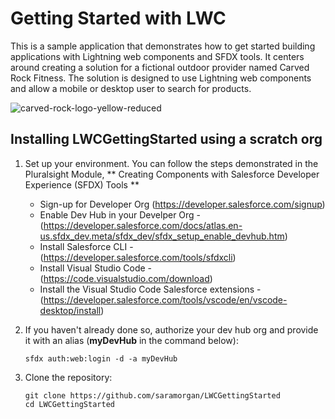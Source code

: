 # Getting Started with LWC

This is a sample application that demonstrates how to get started building applications with Lightning web components and SFDX tools. It centers around creating a solution for a fictional outdoor provider named Carved Rock Fitness. The solution is designed to use Lightning web components and allow a mobile or desktop user to search for products. 

![carved-rock-logo-yellow-reduced](https://user-images.githubusercontent.com/1944098/199588374-9f24407b-9acd-42a7-8dec-2f4b494ada59.png)

## Installing LWCGettingStarted using a scratch org

1. Set up your environment. You can follow the steps demonstrated in the Pluralsight Module, ** Creating Components with Salesforce Developer Experience (SFDX) Tools **  
   
    - Sign-up for Developer Org (https://developer.salesforce.com/signup)
    - Enable Dev Hub in your Develper Org - (https://developer.salesforce.com/docs/atlas.en-us.sfdx_dev.meta/sfdx_dev/sfdx_setup_enable_devhub.htm)
    - Install Salesforce CLI - (https://developer.salesforce.com/tools/sfdxcli)
    - Install Visual Studio Code - (https://code.visualstudio.com/download)
    - Install the Visual Studio Code Salesforce extensions - (https://developer.salesforce.com/tools/vscode/en/vscode-desktop/install)
    
2. If you haven't already done so, authorize your dev hub org and provide it with an alias (**myDevHub** in the command below):

    ```
    sfdx auth:web:login -d -a myDevHub
    ```
    
3. Clone the repository:

    ```
    git clone https://github.com/saramorgan/LWCGettingStarted
    cd LWCGettingStarted
    ```



